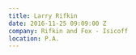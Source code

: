 ```yaml
---
title: Larry Rifkin
date: 2016-11-25 09:09:00 Z
company: Rifkin and Fox ‑ Isicoff
location: P.A.
---
```


